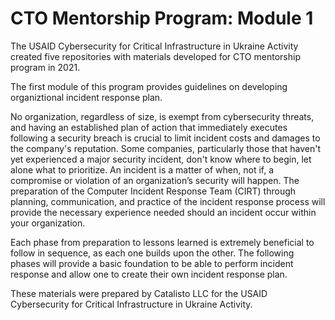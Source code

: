 # CTO Mentorship Program: Module 1

The USAID Cybersecurity for Critical Infrastructure in Ukraine Activity created five repositories with materials developed for CTO mentorship program in 2021. 

The first module of this program provides guidelines on developing organiztional incident response plan. 

No organization, regardless of size, is exempt from cybersecurity threats, and having an established plan of action that immediately executes following a security breach is crucial to limit incident costs and damages to the company's reputation. Some companies, particularly those that haven't yet experienced a major security incident, don't know where to begin, let alone what to prioritize. An incident is a matter of when, not if, a compromise or violation of an organization’s security will happen. The preparation of the Computer Incident Response Team (CIRT) through planning, communication, and practice of the incident response process will provide the necessary experience needed should an incident occur within your organization. 

Each phase from preparation to lessons learned is extremely beneficial to follow in sequence, as each one builds upon the other. The following phases will provide a basic foundation to be able to perform incident response and allow one to create their own incident response plan. 

These materials were prepared by Catalisto LLC for the USAID Cybersecurity for Critical Infrastructure in Ukraine Activity. 

